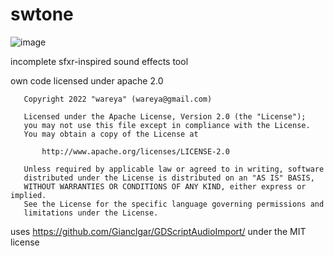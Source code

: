 # swtone

![image](https://user-images.githubusercontent.com/585488/160532286-7f531568-b4b7-4e22-a387-ac0323ca31c6.png)

incomplete sfxr-inspired sound effects tool

own code licensed under apache 2.0

```
   Copyright 2022 "wareya" (wareya@gmail.com)

   Licensed under the Apache License, Version 2.0 (the "License");
   you may not use this file except in compliance with the License.
   You may obtain a copy of the License at

       http://www.apache.org/licenses/LICENSE-2.0

   Unless required by applicable law or agreed to in writing, software
   distributed under the License is distributed on an "AS IS" BASIS,
   WITHOUT WARRANTIES OR CONDITIONS OF ANY KIND, either express or implied.
   See the License for the specific language governing permissions and
   limitations under the License.
```

uses https://github.com/Gianclgar/GDScriptAudioImport/ under the MIT license 
